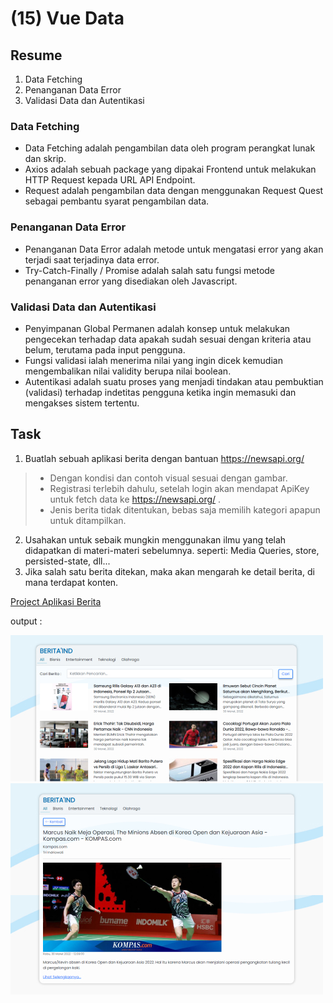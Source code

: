 # (15) Vue Data

## Resume
1. Data Fetching
2. Penanganan Data Error
3. Validasi Data dan Autentikasi

### Data Fetching
* Data Fetching adalah pengambilan data oleh program perangkat lunak dan skrip.
* Axios adalah sebuah package yang dipakai Frontend untuk melakukan HTTP Request kepada URL API Endpoint.
* Request adalah pengambilan data dengan menggunakan Request Quest sebagai pembantu syarat pengambilan data.

### Penanganan Data Error
* Penanganan Data Error adalah metode untuk mengatasi error yang akan terjadi saat terjadinya data error.
* Try-Catch-Finally / Promise adalah salah satu fungsi metode penanganan error yang disediakan oleh Javascript.

### Validasi Data dan Autentikasi
* Penyimpanan Global Permanen adalah konsep untuk melakukan pengecekan terhadap data apakah sudah sesuai dengan kriteria atau belum, terutama pada input pengguna.
* Fungsi validasi ialah menerima nilai yang ingin dicek kemudian mengembalikan nilai validity berupa nilai boolean.
* Autentikasi adalah suatu proses yang menjadi tindakan atau pembuktian (validasi) terhadap indetitas pengguna ketika ingin memasuki dan mengakses sistem tertentu.


## Task
1. Buatlah sebuah aplikasi berita dengan bantuan https://newsapi.org/
  > * Dengan kondisi dan contoh visual sesuai dengan gambar.
  > * Registrasi terlebih dahulu, setelah login akan mendapat ApiKey untuk fetch data ke https://newsapi.org/ .
  > * Jenis berita tidak ditentukan, bebas saja memilih kategori apapun untuk ditampilkan.
2. Usahakan untuk sebaik mungkin menggunakan ilmu yang telah didapatkan di materi-materi sebelumnya. seperti: Media Queries, store, persisted-state, dll...
3. Jika salah satu berita ditekan, maka akan mengarah ke detail berita, di mana terdapat konten.

[Project Aplikasi Berita](../15_Vue%20Data/praktikum)

output :

![Output halaman daftar berita](./screenshots/screenshot%20-%20daftar%20berita.jpg)
![Output halaman detail berita](./screenshots/screenshot%20-%20detail%20berita.jpg)
